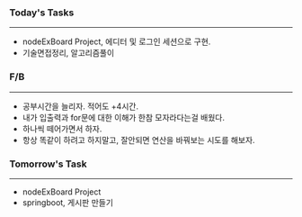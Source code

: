 ### Today's Tasks
---
- nodeExBoard Project, 에디터 및 로그인 세션으로 구현. 
- 기술면접정리, 알고리즘풀이 


###  F/B
---
- 공부시간을 늘리자. 적어도 +4시간.
- 내가 입출력과 for문에 대한 이해가 한참 모자라다는걸 배웠다.
- 하나씩 떼어가면서 하자. 
- 항상 똑같이 하려고 하지말고, 잘안되면 연산을 바꿔보는 시도를 해보자.

###  Tomorrow's Task
---
- nodeExBoard Project
- springboot, 게시판 만들기